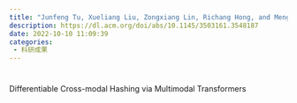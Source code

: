 ```yaml
---
title: "Junfeng Tu, Xueliang Liu, Zongxiang Lin, Richang Hong, and Meng Wang. 2022. Differentiable Cross-modal Hashing via Multimodal Transformers. In Proceedings of the 30th ACM International Conference on Multimedia (MM '22). Association for Computing Machinery, New York, NY, USA,"
description: https://dl.acm.org/doi/abs/10.1145/3503161.3548187
date: 2022-10-10 11:09:39
categories:
 - 科研成果
---
```

# 
Differentiable Cross-modal Hashing via Multimodal Transformers